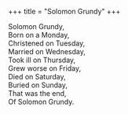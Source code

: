 +++
title = "Solomon Grundy"
+++

Solomon Grundy,  
Born on a Monday,  
Christened on Tuesday,  
Married on Wednesday,  
Took ill on Thursday,  
Grew worse on Friday,  
Died on Saturday,    
Buried on Sunday,  
That was the end,  
Of Solomon Grundy.
